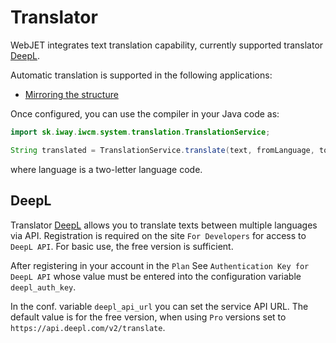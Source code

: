 # Translator

WebJET integrates text translation capability, currently supported translator [DeepL](https://www.deepl.com/).

Automatic translation is supported in the following applications:
- [Mirroring the structure](../../redactor/apps/docmirroring/README.md)

Once configured, you can use the compiler in your Java code as:

```java
import sk.iway.iwcm.system.translation.TranslationService;

String translated = TranslationService.translate(text, fromLanguage, toLanguage);
```

where language is a two-letter language code.

## DeepL

Translator [DeepL](https://www.deepl.com/) allows you to translate texts between multiple languages via API. Registration is required on the site `For Developers` for access to `DeepL API`. For basic use, the free version is sufficient.

After registering in your account in the `Plan` See `Authentication Key for DeepL API` whose value must be entered into the configuration variable `deepl_auth_key`.

In the conf. variable `deepl_api_url` you can set the service API URL. The default value is for the free version, when using `Pro` versions set to `https://api.deepl.com/v2/translate`.
